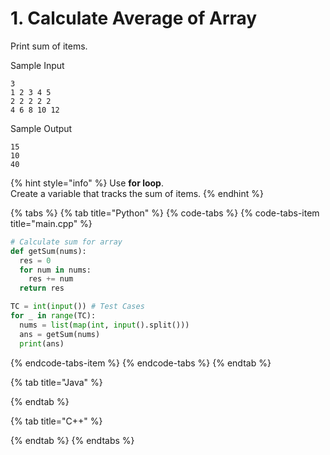 # 1. Calculate Average of Array

Print sum of items.

Sample Input

```text
3
1 2 3 4 5
2 2 2 2 2
4 6 8 10 12
```

Sample Output

```text
15
10
40
```

{% hint style="info" %}
Use **for loop**.  
Create a variable that tracks the sum of items.
{% endhint %}



{% tabs %}
{% tab title="Python" %}
{% code-tabs %}
{% code-tabs-item title="main.cpp" %}
```python
# Calculate sum for array
def getSum(nums):
  res = 0
  for num in nums:
    res += num
  return res

TC = int(input()) # Test Cases
for _ in range(TC):
  nums = list(map(int, input().split()))
  ans = getSum(nums)
  print(ans)

```
{% endcode-tabs-item %}
{% endcode-tabs %}
{% endtab %}

{% tab title="Java" %}

{% endtab %}

{% tab title="C++" %}

{% endtab %}
{% endtabs %}


